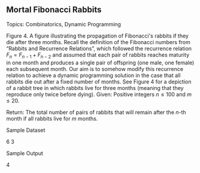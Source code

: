 ## Mortal Fibonacci Rabbits

Topics: Combinatorics, Dynamic Programming

Figure 4. A figure illustrating the propagation of Fibonacci's rabbits if they die after three months. Recall the definition of the Fibonacci numbers from “Rabbits and Recurrence Relations”, which followed the recurrence relation $F_n = F_{n-1} + F_{n-2}$ and assumed that each pair of rabbits reaches maturity in one month and produces a single pair of offspring (one male, one female) each subsequent month. Our aim is to somehow modify this recurrence relation to achieve a dynamic programming solution in the case that all rabbits die out after a fixed number of months. See Figure 4 for a depiction of a rabbit tree in which rabbits live for three months (meaning that they reproduce only twice before dying). Given: Positive integers $n \leq 100$ and $m \leq 20$. 

 Return: The total number of pairs of rabbits that will remain after the $n$-th month if all rabbits live for $m$ months. 

 Sample Dataset 

 6 3 

 Sample Output 

 4